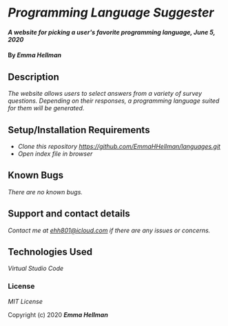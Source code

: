 # _Programming Language Suggester_

#### _A website for picking a user's favorite programming language, June 5, 2020_

#### By _**Emma Hellman**_

## Description

_The website allows users to select answers from a variety of survey questions. Depending on their responses, a programming language suited for them will be generated._

## Setup/Installation Requirements

* _Clone this repository https://github.com/EmmaHHellman/languages.git_
* _Open index file in browser_

## Known Bugs

_There are no known bugs._

## Support and contact details

_Contact me at ehh801@icloud.com if there are any issues or concerns._

## Technologies Used

_Virtual Studio Code_

### License

*MIT License*

Copyright (c) 2020 **_Emma Hellman_**